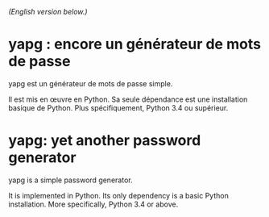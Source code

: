<!--- -*- coding: utf-8 -*- --->

*(English version below.)*

yapg : encore un générateur de mots de passe
============================================

yapg est un générateur de mots de passe simple.

Il est mis en œuvre en Python. Sa seule dépendance est une installation
basique de Python. Plus spécifiquement, Python 3.4 ou supérieur.

yapg: yet another password generator
====================================

yapg is a simple password generator.

It is implemented in Python. Its only dependency is a basic Python
installation. More specifically, Python 3.4 or above.
